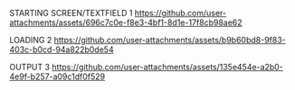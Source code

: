 STARTING SCREEN/TEXTFIELD
1
https://github.com/user-attachments/assets/696c7c0e-f8e3-4bf1-8d1e-17f8cb98ae62

LOADING
2
https://github.com/user-attachments/assets/b9b60bd8-9f83-403c-b0cd-94a822b0de54

OUTPUT
3
https://github.com/user-attachments/assets/135e454e-a2b0-4e9f-b257-a09c1df0f529
